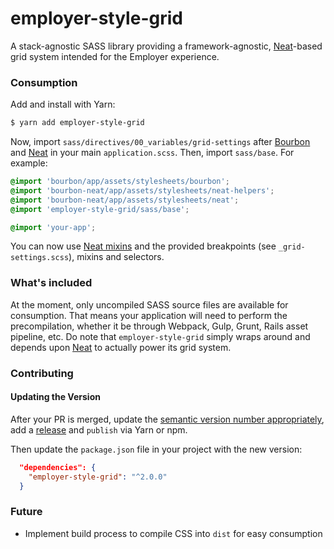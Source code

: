 # employer-style-grid

A stack-agnostic SASS library providing a framework-agnostic, [Neat](http://neat.bourbon.io/)-based grid system intended for the Employer experience.

### Consumption

Add and install with Yarn:

```sh
$ yarn add employer-style-grid
```

Now, import `sass/directives/00_variables/grid-settings` after [Bourbon](http://bourbon.io/) and [Neat](http://neat.bourbon.io/) in your main `application.scss`. Then, import `sass/base`. For example:

```scss
@import 'bourbon/app/assets/stylesheets/bourbon';
@import 'bourbon-neat/app/assets/stylesheets/neat-helpers';
@import 'bourbon-neat/app/assets/stylesheets/neat';
@import 'employer-style-grid/sass/base';

@import 'your-app';
```

You can now use [Neat mixins](http://thoughtbot.github.io/neat-docs/latest/) and the provided breakpoints (see `_grid-settings.scss`), mixins and selectors.

### What's included

At the moment, only uncompiled SASS source files are available for consumption. That means your application will need to perform the precompilation, whether it be through Webpack, Gulp, Grunt, Rails asset pipeline, etc. Do note that `employer-style-grid` simply wraps around and depends upon [Neat](http://neat.bourbon.io/) to actually power its grid system.

### Contributing

#### Updating the Version

After your PR is merged, update the [semantic version number appropriately](http://semver.org/), add a [release](https://github.com/cb-talent-development/employer-style-grid/releases) and `publish` via Yarn or npm.

Then update the `package.json` file in your project with the new version:

```json
  "dependencies": {
    "employer-style-grid": "^2.0.0"
  }
```

### Future

- Implement build process to compile CSS into `dist` for easy consumption
